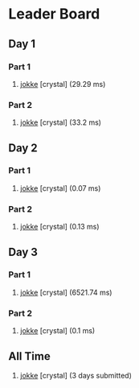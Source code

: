 # Leader Board
## Day 1

### Part 1

1. [jokke](https://github.com/jreinert/advent_of_code_2017) [crystal] (29.29 ms)

### Part 2

1. [jokke](https://github.com/jreinert/advent_of_code_2017) [crystal] (33.2 ms)

## Day 2

### Part 1

1. [jokke](https://github.com/jreinert/advent_of_code_2017) [crystal] (0.07 ms)

### Part 2

1. [jokke](https://github.com/jreinert/advent_of_code_2017) [crystal] (0.13 ms)

## Day 3

### Part 1

1. [jokke](https://github.com/jreinert/advent_of_code_2017) [crystal] (6521.74 ms)

### Part 2

1. [jokke](https://github.com/jreinert/advent_of_code_2017) [crystal] (0.1 ms)

## All Time

1. [jokke](https://github.com/jreinert/advent_of_code_2017) [crystal] (3 days submitted)

